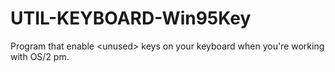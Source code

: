 UTIL-KEYBOARD-Win95Key
======================

Program that enable &lt;unused> keys on your keyboard when you're working with OS/2 pm.
